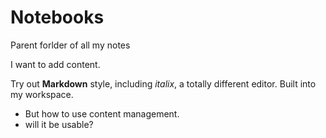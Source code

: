 Notebooks
=========

Parent forlder of all my notes

I want to add content.

Try out **Markdown** style, including *italix*, a totally different editor. Built into my workspace.

+ But how to use content management.
+ will it be usable?
